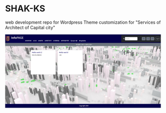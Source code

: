 # SHAK-KS
web development repo for Wordpress Theme customization for "Services of Architect of Capital city"

![Example Screenshot](screenshot2.jpg)
